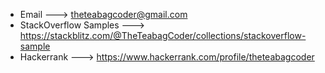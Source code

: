 - Email ---> theteabagcoder@gmail.com
- StackOverflow Samples ---> https://stackblitz.com/@TheTeabagCoder/collections/stackoverflow-sample
- Hackerrank ---> https://www.hackerrank.com/profile/theteabagcoder
